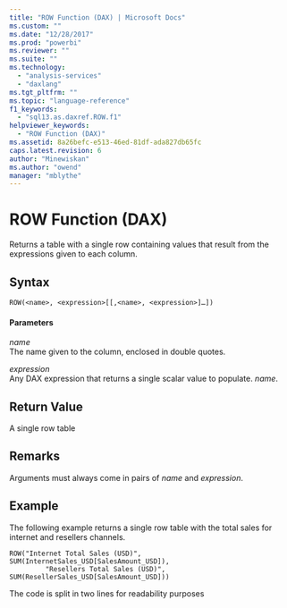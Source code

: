 ```yaml
---
title: "ROW Function (DAX) | Microsoft Docs"
ms.custom: ""
ms.date: "12/28/2017"
ms.prod: "powerbi"
ms.reviewer: ""
ms.suite: ""
ms.technology: 
  - "analysis-services"
  - "daxlang"
ms.tgt_pltfrm: ""
ms.topic: "language-reference"
f1_keywords: 
  - "sql13.as.daxref.ROW.f1"
helpviewer_keywords: 
  - "ROW Function (DAX)"
ms.assetid: 8a26befc-e513-46ed-81df-ada827db65fc
caps.latest.revision: 6
author: "Minewiskan"
ms.author: "owend"
manager: "mblythe"
---
```

# ROW Function (DAX)
Returns a table with a single row containing values that result from the expressions given to each column.  
  
## Syntax  
  
```  
ROW(<name>, <expression>[[,<name>, <expression>]…])  
```  
  
#### Parameters  
*name*  
The name given to the column, enclosed in double quotes.  
  
*expression*  
Any DAX expression that returns a single scalar value to populate. *name*.  
  
## Return Value  
A single row table  
  
## Remarks  
Arguments must always come in pairs of *name* and *expression*.  
  
## Example  
The following example returns a single row table with the total sales for internet and resellers channels.  
  
```  
ROW("Internet Total Sales (USD)", SUM(InternetSales_USD[SalesAmount_USD]),  
         "Resellers Total Sales (USD)", SUM(ResellerSales_USD[SalesAmount_USD]))  
```  
The code is split in two lines for readability purposes  
  
